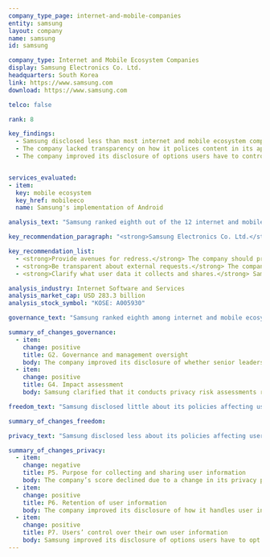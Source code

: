 ```yaml
---
company_type_page: internet-and-mobile-companies
entity: samsung
layout: company
name: samsung
id: samsung

company_type: Internet and Mobile Ecosystem Companies
display: Samsung Electronics Co. Ltd.
headquarters: South Korea
link: https://www.samsung.com
download: https://www.samsung.com

telco: false

rank: 8

key_findings:
  - Samsung disclosed less than most internet and mobile ecosystem companies about policies affecting users’ freedom of expression and privacy.
  - The company lacked transparency on how it polices content in its app store and about how it handles government demands for user data.
  - The company improved its disclosure of options users have to control how their information is used for targeted advertising, but still lacked transparency about its handling of user information in key areas.


services_evaluated:
- item:
  key: mobile ecosystem
  key_href: mobileeco
  name: Samsung's implementation of Android

analysis_text: "Samsung ranked eighth out of the 12 internet and mobile ecosystem companies evaluated, disclosing less than most of its peers about policies affecting users’ freedom of expression and privacy. Despite some improvements in the 2018 Index, the company continued to lag behind Kakao, the other South Korean company evaluated. Samsung improved its disclosure of senior leadership oversight over how policies and practices may affect freedom of expression and privacy, and disclosed new information about its human rights impact assessments. It also improved its disclosure of options users have to control how their information is used for targeted advertising. While South Korea has one of the strongest data protection regimes in the world—for instance, it requires companies to obtain consent from users when collecting and sharing user information—Samsung still lacked clarity about these policies and practices in its public disclosure. Companies are also legally required to offer grievance mechanisms, but Samsung did not publicly disclose clear options for users to submit freedom of expression and privacy-related complaints."

key_recommendation_paragraph: "<strong>Samsung Electronics Co. Ltd.</strong> sells a range of consumer electronics, home appliances, and information technology solutions worldwide. It produces products including televisions, mobile phones, network equipment, and audio and video equipment."

key_recommendation_list:
  - <strong>Provide avenues for redress.</strong> The company should provide comprehensive information about how users can file complaints if their freedom of expression or privacy rights are violated by company practices.
  - <strong>Be transparent about external requests.</strong> The company should provide data on how many third party requests it received to restrict content and accounts, as well as requests received to hand over user information.
  - <strong>Clarify what user data it collects and shares.</strong> Samsung should be more clear with users about what types of data it collects, shares, and for what purpose, and whether it combines user information across different services.

analysis_industry: Internet Software and Services
analysis_market_cap: USD 283.3 billion
analysis_stock_symbol: "KOSE: A005930"

governance_text: "Samsung ranked eighth among internet and mobile ecosystem companies in the Governance category, below Kakao and all U.S.-based internet and mobile ecosystem companies. The company clarified that members of its executive- and management-level teams oversee how its policies and practices may impact privacy (G2), and provided more insight into human rights impact assessments related to privacy risks (G4). However, the company did not disclose a commitment to engage with stakeholders on freedom of expression and privacy issues (G5) and lacked clear disclosure of how users can submit freedom of expression and privacy related grievances (G6)."

summary_of_changes_governance:
  - item:
    change: positive
    title: G2. Governance and management oversight
    body: The company improved its disclosure of whether senior leadership has oversight over freedom of expression and privacy issues within the company.
  - item:
    change: positive
    title: G4. Impact assessment
    body: Samsung clarified that it conducts privacy risk assessments related to new products and activities.

freedom_text: "Samsung disclosed little about its policies affecting users’ freedom of expression, ranking eighth out of 12 internet and mobile ecosystem companies in this category, on par with Russian internet company Mail.Ru.<br /><br /><strong>Content or account restrictions:</strong> Samsung lacked transparency about its processes for policing content and activities that violate its own rules in its app store, but disclosed more than Apple and several other companies. For both Galaxy users and app developers, Samsung disclosed some information about why it may restrict content or accounts (F3), but disclosed no data about the volume or nature of content or accounts it restricted for violating these rules (F4). Samsung also failed to disclose whether it notifies users who attempt to access content that has been restricted (F8).<br /><br /><strong>Content and account restriction requests:</strong> Samsung was one of two internet and mobile ecosystem companies, including Chinese company Baidu, that disclosed no information about its process for handling government or private requests to restrict content or user accounts (F5), or data about the number of such requests it received and with which it complied (F6, F7). There are no regulatory obstacles in South Korea preventing the company from disclosing this information. Notably, Kakao is far more transparent about these processes, demonstrating that increased disclosure of how the company handles these types of demands is possible.<br /><br /><strong>Identity policy:</strong>Samsung disclosed that users and developers are required to submit a government-issued ID or phone number (F11)."

summary_of_changes_freedom:

privacy_text: "Samsung disclosed less about its policies affecting users’ privacy than most other internet and mobile ecosystem companies evaluated, other than Mail.Ru and Baidu.<br /><br /><strong>Handling of user information:</strong> Samsung disclosed less than most other internet and mobile ecosystem companies about its policies for handling user information, scoring higher on these indicators than only Yandex, Baidu, and Mail.Ru (P3-P9). The company was less clear in the 2018 Index about whether it combines user information across different services (P5). While Samsung improved its disclosure of options users have to opt-out of targeted advertising, but this suggests that targeted advertising is on by default (P7). It also failed to disclose if it tracks users across third-party websites using cookies, widgets, or other types of tracking tools (P9).<br /><br /><strong>Requests for user information:</strong> Samsung was one of three internet and mobile ecosystem companies, including Mail.Ru and Tencent, that disclosed no information about its process for responding to government or private requests for user information (P10). It did not publish any data about such requests it received or with which it complied (P11), and failed to disclose whether it notifies users when their information is requested (P12).<br /><br /><strong>Security:</strong> Samsung <a href=\"https://kp-cdn.samsungknox.com/b4d72b36cd0bc416d54f9d188ab381a1.pdf\" target=\"_blank\">disclosed</a> little about its security policies compared to its peers (P13-P18). It disclosed a bug bounty program but, like most companies, fell short of committing to refrain from prosecuting security researchers (P14). It disclosed that it receives security updates from Google for its Android operating system, but did not specify a timeframe for delivering updates to users (P14). It disclosed nothing about its policy for responding to data breaches (P15), or about what types of encryption are in place to protect user information in transit or on Samsung devices (P16)."

summary_of_changes_privacy:
  - item:
    change: negative
    title: P5. Purpose for collecting and sharing user information
    body: The company’s score declined due to a change in its privacy policy, which makes it less clear whether the company combines user information across different Samsung services.
  - item:
    change: positive
    title: P6. Retention of user information
    body: The company improved its disclosure of how it handles user information after account termination.
  - item:
    change: positive
    title: P7. Users’ control over their own user information
    body: Samsung improved its disclosure of options users have to opt out of targeted advertising.
---
```

